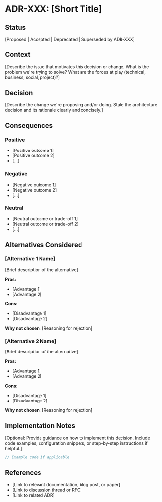 # ADR-XXX: [Short Title]

## Status

[Proposed | Accepted | Deprecated | Superseded by ADR-XXX]

## Context

[Describe the issue that motivates this decision or change. What is the problem we're trying to solve? What are the forces at play (technical, business, social, project)?]

## Decision

[Describe the change we're proposing and/or doing. State the architecture decision and its rationale clearly and concisely.]

## Consequences

### Positive

- [Positive outcome 1]
- [Positive outcome 2]
- [...]

### Negative

- [Negative outcome 1]
- [Negative outcome 2]
- [...]

### Neutral

- [Neutral outcome or trade-off 1]
- [Neutral outcome or trade-off 2]
- [...]

## Alternatives Considered

### [Alternative 1 Name]

[Brief description of the alternative]

**Pros:**
- [Advantage 1]
- [Advantage 2]

**Cons:**
- [Disadvantage 1]
- [Disadvantage 2]

**Why not chosen:** [Reasoning for rejection]

### [Alternative 2 Name]

[Brief description of the alternative]

**Pros:**
- [Advantage 1]
- [Advantage 2]

**Cons:**
- [Disadvantage 1]
- [Disadvantage 2]

**Why not chosen:** [Reasoning for rejection]

## Implementation Notes

[Optional: Provide guidance on how to implement this decision. Include code examples, configuration snippets, or step-by-step instructions if helpful.]

```typescript
// Example code if applicable
```

## References

- [Link to relevant documentation, blog post, or paper]
- [Link to discussion thread or RFC]
- [Link to related ADR]
